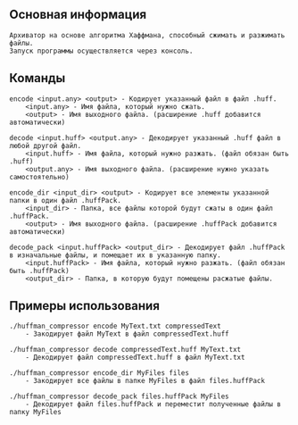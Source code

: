 ## Основная информация
    Архиватор на основе алгоритма Хаффмана, способный сжимать и разжимать файлы.
    Запуск программы осуществляется через консоль.

## Команды
    encode <input.any> <output> - Кодирует указанный файл в файл .huff.
        <input.any> - Имя файла, который нужно сжать.
        <output> - Имя выходного файла. (расширение .huff добавится автоматически)

    decode <input.huff> <output.any> - Декодирует указанный .huff файл в любой другой файл.
        <input.huff> - Имя файла, который нужно разжать. (файл обязан быть .huff)
        <output.any> - Имя выходного файла. (расширение нужно указать самостоятельно) 

    encode_dir <input_dir> <output> - Кодирует все элементы указанной папки в один файл .huffPack.
        <input_dir> - Папка, все файлы которой будут сжаты в один файл .huffPack.
        <output> - Имя выходного файла. (расширение .huffPack добавится автоматически)

    decode_pack <input.huffPack> <output_dir> - Декодирует файл .huffPack в изначальные файлы, и помещает их в указанную папку.
        <input.huffPack> - Имя файла, который нужно разжать. (файл обязан быть .huffPack)
        <output_dir> - Папка, в которую будут помещены расжатые файлы.

## Примеры использования
    ./huffman_compressor encode MyText.txt compressedText
        - Закодирует файл MyText в файл compressedText.huff

    ./huffman_compressor decode compressedText.huff MyText.txt
        - Декодирует файл compressedText.huff в файл MyText.txt

    ./huffman_compressor encode_dir MyFiles files
        - Закодирует все файлы в папке MyFiles в файл files.huffPack

    ./huffman_compressor decode_pack files.huffPack MyFiles
        - Декодирует файл files.huffPack и переместит полученные файлы в папку MyFiles